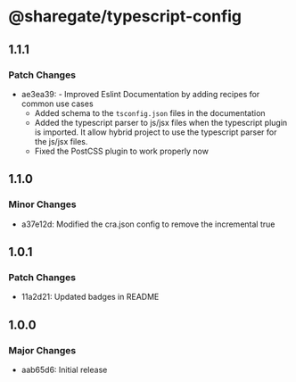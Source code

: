 # @sharegate/typescript-config

## 1.1.1

### Patch Changes

- ae3ea39: - Improved Eslint Documentation by adding recipes for common use cases
  - Added schema to the `tsconfig.json` files in the documentation
  - Added the typescript parser to js/jsx files when the typescript plugin is imported. It allow hybrid project to use the typescript parser for the js/jsx files.
  - Fixed the PostCSS plugin to work properly now

## 1.1.0

### Minor Changes

- a37e12d: Modified the cra.json config to remove the incremental true

## 1.0.1

### Patch Changes

- 11a2d21: Updated badges in README

## 1.0.0

### Major Changes

- aab65d6: Initial release
